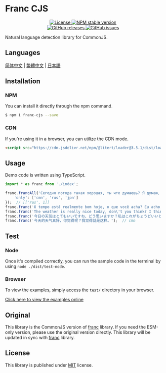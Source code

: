 # Franc CJS

<p align="center">
    <a href="https://github.com/maiyun/franc-cjs/blob/master/LICENSE">
        <img alt="License" src="https://img.shields.io/github/license/maiyun/franc-cjs?color=blue" />
    </a>
    <a href="https://www.npmjs.com/package/franc-cjs">
        <img alt="NPM stable version" src="https://img.shields.io/npm/v/franc-cjs?color=brightgreen&logo=npm" />
    </a><br>
    <a href="https://github.com/maiyun/franc-cjs/releases">
        <img alt="GitHub releases" src="https://img.shields.io/github/v/release/maiyun/franc-cjs?color=brightgreen&logo=github" />
    </a>
    <a href="https://github.com/maiyun/franc-cjs/issues">
        <img alt="GitHub issues" src="https://img.shields.io/github/issues/maiyun/franc-cjs?color=blue&logo=github" />
    </a>
</p>

Natural language detection library for CommonJS.

## Languages

[简体中文](doc/README.sc.md) | [繁體中文](doc/README.tc.md) | [日本語](doc/README.ja.md)

## Installation

### NPM

You can install it directly through the npm command.

```sh
$ npm i franc-cjs --save
```

### CDN

If you're using it in a browser, you can utilize the CDN mode.

```html
<script src="https://cdn.jsdelivr.net/npm/@litert/loader@3.5.1/dist/loader.min.js?path=index&npm={'franc-cjs':'6.1.0-patch.3'}"></script>
```

## Usage

Demo code is written using TypeScript.

```typescript
import * as franc from './index';

franc.francAll('Сегодня погода такая хорошая, ты что думаешь? Я думаю, что просто так.', {
    'only': ['cmn', 'rus', 'jpn']
});  // [['rus', 1]]
franc.franc('O tempo está realmente bom hoje, o que você acha? Eu acho que é isso.');  // por
franc.franc('The weather is really nice today, don\'t you think? I think it\'s just perfect.');  // eng
franc.franc('今日の天気はとてもいいですね、どう思いますか？私はこれがちょうどいいと思います。');  // jpn
franc.franc('今天的天气真好，你觉得呢？我觉得就是这样。');  // cmn
```

## Test

### Node

Once it's compiled correctly, you can run the sample code in the terminal by using `node ./dist/test-node`.

### Browser

To view the examples, simply access the `test/` directory in your browser.

[Click here to view the examples online](https://maiyun.github.io/franc-cjs/test/)

## Original

This library is the CommonJS version of [franc](https://github.com/wooorm/franc) library. If you need the ESM-only version, please use the original version directly. This library will be updated in sync with [franc](https://github.com/wooorm/franc) library.

## License

This library is published under [MIT](./LICENSE) license.